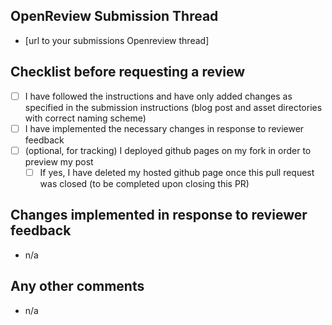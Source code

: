 ## OpenReview Submission Thread

- [url to your submissions Openreview thread]

## Checklist before requesting a review
- [ ] I have followed the instructions and have only added changes as specified in the submission instructions (blog post and asset directories with correct naming scheme)
- [ ] I have implemented the necessary changes in response to reviewer feedback
- [ ] (optional, for tracking) I deployed github pages on my fork in order to preview my post
    - [ ] If yes, I have deleted my hosted github page once this pull request was closed (to be completed upon closing this PR)

## Changes implemented in response to reviewer feedback

- n/a

## Any other comments

- n/a